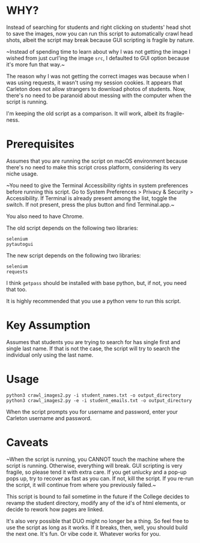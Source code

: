 WHY?
====

Instead of searching for students and right clicking on students' head shot to
save the images, now you can run this script to automatically crawl head shots,
albeit the script may break because GUI scripting is fragile by nature. 

~Instead of spending time to learn about why I was not getting the image I 
wished from just curl'ing the image `src`, I defaulted to GUI option because 
it's more fun that way.~

The reason why I was not getting the correct images was because when I was using
requests, it wasn't using my session cookies. It appears that Carleton does not 
allow strangers to download photos of students. Now, there's no need to be 
paranoid about messing with the computer when the script is running.

I'm keeping the old script as a comparison. It will work, albeit its fragile-ness.

Prerequisites
=============

Assumes that you are running the script on macOS environment because there's 
no need to make this script cross platform, considering its very niche usage. 

~You need to give the Terminal Accessibility rights in system preferences before
running this script. Go to System Preferences > Privacy & Security > 
Accessibility. If Terminal is already present among the list, toggle the switch.
If not present, press the plus button and find Terminal.app.~

You also need to have Chrome.

The old script depends on the following two libraries:

```
selenium
pytautogui
```

The new script depends on the following two libraries:

```
selenium
requests
```

I think `getpass` should be installed with base python, but, if not, you need
that too.

It is highly recommended that you use a python venv to run this script.

Key Assumption
==============

Assumes that students you are trying to search for has single first and single
last name. If that is not the case, the script will try to search the individual
only using the last name.

Usage
=====

```
python3 crawl_images2.py -i student_names.txt -o output_directory
python3 crawl_images2.py -e -i student_emails.txt -o output_directory
```

When the script prompts you for username and password, enter your Carleton
username and password.

Caveats
=======

~When the script is running, you CANNOT touch the machine where the script is 
running. Otherwise, everything will break. GUI scripting is very fragile, so
please tend it with extra care. If you get unlucky and a pop-up pops up, 
try to recover as fast as you can. If not, kill the script. If you re-run the
script, it will continue from where you previously failed.~

This script is bound to fail sometime in the future if the College decides 
to revamp the student directory, modify any of the id's of html elements, 
or decide to rework how pages are linked. 

It's also very possible that DUO might no longer be a thing. So feel free to 
use the script as long as it works. If it breaks, then, well, you should build 
the next one. It's fun. Or vibe code it. Whatever works for you.
